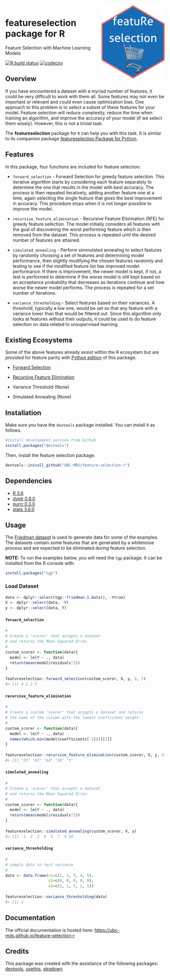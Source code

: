 
<!-- README.md is generated from README.Rmd. Please edit that file -->

<img src="img/logo2.png" width="200" align = "right">

# featureselection package for R

Feature Selection with Machine Learning Models

<!-- badges: start -->

[![R build
status](https://github.com/UBC-MDS/feature-selection-r/workflows/R-CMD-check/badge.svg)](https://github.com/UBC-MDS/feature-selection-r/actions)
[![codecov](https://codecov.io/gh/UBC-MDS/feature-selection-r/branch/master/graph/badge.svg)](https://codecov.io/gh/UBC-MDS/feature-selection-r)
<!-- badges: end -->

## Overview

If you have encountered a dataset with a myriad number of features, it
could be very difficult to work with them all. Some features may not
even be important or relevant and could even cause optimization bias.
One approach to this problem is to select a subset of these features for
your model. Feature selection will reduce complexity, reduce the time
when training an algorithm, and improve the accuracy of your model (if
we select them wisely). However, this is not a trivial task.

The **featureselection** package for `R` can help you with this task. It
is similar to its companion package [featureselection Package for
Python](https://devtools.r-lib.org).

## Features

In this package, four functions are included for feature selection:

  - `forward_selection` - Forward Selection for greedy feature
    selection. This iterative algorithm starts by considering each
    feature separately to determine the one that results in the model
    with best accuracy. The process is then repeated iteratively, adding
    another feature one at a time, again selecting the single feature
    that gives the best improvement in accuracy. This procedure stops
    when it is not longer possible to improve the model.

  - `recursive_feature_elimination` - Recursive Feature Elimination
    (RFE) for greedy feature selection. The model initially considers
    all features with the goal of discovering the worst performing
    feature which is then removed from the dataset. This process is
    repeated until the desired number of features are attained.

  - `simulated_annealing` - Perform simmulated annealing to select
    features by randomly choosing a set of features and determining
    model performance, then slightly modifying the chosen features
    randomly and testing to see if the modified feature list has
    improved model performance. If there is improvement, the newer model
    is kept, if not, a test is performed to determine if the worse model
    is still kept based on an acceptance probability that decreases as
    iterations continue and how worse the newer model performs. The
    process is repeated for a set number of iterations.

  - `variance_thresholding` - Select features based on their variances.
    A threshold, typically a low one, would be set so that any feature
    with a variance lower than that would be filtered out. Since this
    algorithm only looks at features without their outputs, it could be
    used to do feature selection on data related to unsupervised
    learning.

## Existing Ecosystems

Some of the above features already exsist within the R ecosystem but are
provided for feature parity with [Python
edition](https://github.com/UBC-MDS/feature-selection-python) of this
package.

  - [Forward
    Selection](https://www.rdocumentation.org/packages/MXM/versions/0.9.4/topics/Forward%20selection)

  - [Recursive Feature
    Elimination](https://www.rdocumentation.org/packages/caret/versions/6.0-85/topics/rfe)

  - Variance Threshold (None)

  - Simulated Annealing (None)

## Installation

Make sure you have the `devtools` package installed. You can install it
as follows.

``` r
#Install development version from Github
install.packages("devtools")
```

Then, install the feature selection
    package.

``` r
devtools::install_github("UBC-MDS/feature-selection-r")
```

## Dependencies

  - [R 3.6](https://www.r-project.org/)
  - [dyplr 0.8.0](https://dplyr.tidyverse.org/)
  - [purrr 0.3.0](https://purrr.tidyverse.org/)
  - [stats 3.6.0](https://stat.ethz.ch/R-manual/R-devel/library/stats/html/00Index.html)

## Usage

The [Friedman
dataset](https://rdrr.io/cran/tgp/man/friedman.1.data.html) is used to
generate data for some of the examples. The datasets contain some
features that are generated by a whitenoise process and are expected to
be eliminated during feature selection.

**NOTE:** To run the examples below, you will need the `tgp` package. It
can be installed from the R console with:

``` r
install.packages("tgp")
```

### Load Dataset

``` r
data <- dplyr::select(tgp::friedman.1.data(), -Ytrue)
X <- dplyr::select(data, -Y)
y <- dplyr::select(data, Y)
```

#### `forward_selection`

``` r
#
# Create a 'scorer' that accepts a dataset
# and returns the Mean Squared Error.
#
custom_scorer <- function(data){
  model <- lm(Y ~ ., data)
  return(mean(model$residuals^2))
}

featureselection::forward_selection(custom_scorer, X, y, 3, 7)
#> [1] 4 1 2 5
```

#### `recursive_feature_elimination`

``` r
#
# Create a custom 'scorer' that accepts a dataset and returns
# the name of the column with the lowest coefficient weight.
#
custom_scorer <- function(data){
  model <- lm(Y ~ ., data)
  names(which.min(model$coefficients[-1]))[[1]]
}

featureselection::recursive_feature_elimination(custom_scorer, X, y, 4)
#> [1] "X1" "X2" "X4" "X5" "Y"
```

#### `simulated_annealing`

``` r
#
# Create a 'scorer' that accepts a dataset
# and returns the Mean Squared Error.
#
custom_scorer <- function(data){
  model <- lm(Y ~ ., data)
  return(mean(model$residuals^2))
}

featureselection::simulated_annealing(custom_scorer, X, y)
#> [1]  1  2  3  4  5  7  9 10
```

#### `variance_thresholding`

``` r
#
# sample data to test variance
#
data <- data.frame(x1=c(1, 2, 3, 4, 5),
                   x2=c(0, 0, 0, 0, 0),
                   x3=c(1, 1, 1, 1, 1))

featureselection::variance_thresholding(data)
#> [1] 1
```

## Documentation

The official documentation is hosted here:
<https://ubc-mds.github.io/feature-selection-r>

## Credits

This package was created with the assistance of the following packages:
[devtools](https://devtools.r-lib.org),
[usethis](https://github.com/r-lib/usethis),
[pkgdown](https://pkgdown.r-lib.org)
